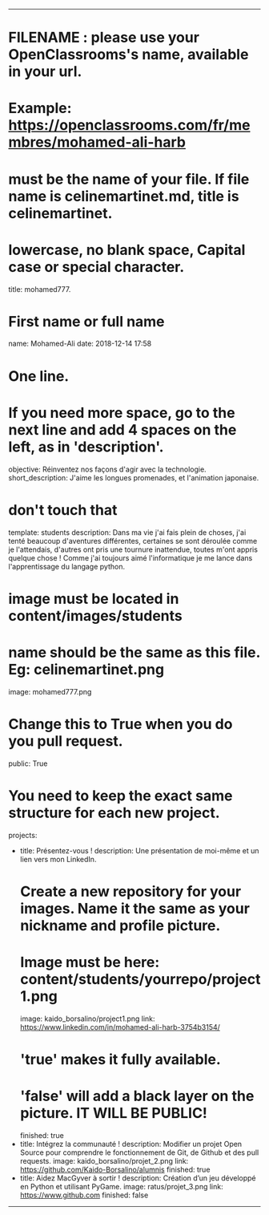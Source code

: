 ---

# FILENAME : please use your OpenClassrooms's name, available in your url.
# Example: https://openclassrooms.com/fr/membres/mohamed-ali-harb
# must be the name of your file. If file name is celinemartinet.md, title is celinemartinet.
# lowercase, no blank space, Capital case or special character.
title: mohamed777.

# First name or full name
name: Mohamed-Ali
date: 2018-12-14 17:58

# One line.
# If you need more space, go to the next line and add 4 spaces on the left, as in 'description'.
objective: Réinventez nos façons d'agir avec la technologie.
short_description: J'aime les longues promenades, et l'animation japonaise.

# don't touch that
template: students
description:
    Dans ma vie j'ai fais plein de choses, j'ai tenté beaucoup d'aventures différentes, certaines se sont déroulée comme je l'attendais, 
    d'autres ont pris une tournure inattendue, toutes m'ont appris quelque chose ! Comme j'ai toujours aimé l'informatique je me lance 
    dans l'apprentissage du langage python. 

# image must be located in content/images/students
# name should be the same as this file. Eg: celinemartinet.png
image: mohamed777.png

# Change this to True when you do you pull request.
public: True

# You need to keep the exact same structure for each new project.
projects:
  - title: Présentez-vous !
    description: Une présentation de moi-même et un lien vers mon LinkedIn.
    # Create a new repository for your images. Name it the same as your nickname and profile picture.
    # Image must be here: content/students/yourrepo/project1.png
    image: kaido_borsalino/project1.png
    link: https://www.linkedin.com/in/mohamed-ali-harb-3754b3154/
    # 'true' makes it fully available.
    # 'false' will add a black layer on the picture. IT WILL BE PUBLIC!
    finished: true
  - title: Intégrez la communauté !
    description: Modifier un projet Open Source pour comprendre le fonctionnement de Git, de Github et des pull requests. 
    image: kaido_borsalino/projet_2.png
    link: https://github.com/Kaido-Borsalino/alumnis
    finished: true
  - title: Aidez MacGyver à sortir !
    description: Création d’un jeu développé en Python et utilisant PyGame.
    image: ratus/projet_3.png
    link: https://www.github.com
    finished: false
---